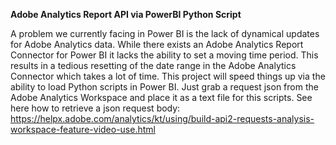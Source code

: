 **Adobe Analytics Report API via PowerBI Python Script**

A problem we currently facing in Power BI is the lack of dynamical updates for Adobe Analytics data. While there exists an Adobe Analytics Report Connector for Power BI it lacks the ability to set a moving time period. This results in a tedious resetting of the date range in the Adobe Analytics Connector which takes a lot of time. This project will speed things up via the ability to load Python scripts in Power BI. Just grab a request json from the Adobe Analytics Workspace and place it as a text file for this scripts. See here how to retrieve a json request body:
https://helpx.adobe.com/analytics/kt/using/build-api2-requests-analysis-workspace-feature-video-use.html